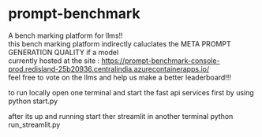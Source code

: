 
# prompt-benchmark <br>

A bench marking platform for llms!!<br>
this bench marking platform indirectly caluclates the META PROMPT GENERATION QUALITY if a model <br>
currently hosted at the site : https://prompt-benchmark-console-prod.redisland-25b20936.centralindia.azurecontainerapps.io/ <br>
feel free to vote on the llms and help us make a better leaderboard!!! <br>


to run locally 
open one terminal and start the fast api services first by using 
python start.py

after its up and running start ther streamlit in another terminal python run_streamlit.py
